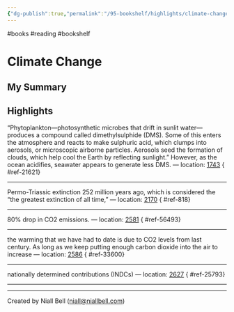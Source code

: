 ```yaml
---
{"dg-publish":true,"permalink":"/95-bookshelf/highlights/climate-change-by-joseph-romm/","hide":true,"noteIcon":"","created":"2024-10-30T13:24:17.910+00:00","updated":"2024-10-30T13:44:58.619+00:00"}
---
```


#books #reading #bookshelf

# Climate Change
## My Summary


## Highlights

“Phytoplankton—photosynthetic microbes that drift in sunlit water—produces a compound called dimethylsulphide (DMS). Some of this enters the atmosphere and reacts to make sulphuric acid, which clumps into aerosols, or microscopic airborne particles. Aerosols seed the formation of clouds, which help cool the Earth by reflecting sunlight.” However, as the ocean acidifies, seawater appears to generate less DMS. — location: [1743]()
{ #ref-21621}


---
Permo-Triassic extinction 252 million years ago, which is considered the “the greatest extinction of all time,” — location: [2170]()
{ #ref-818}


---
80% drop in CO2 emissions. — location: [2581]()
{ #ref-56493}


---
the warming that we have had to date is due to CO2 levels from last century. As long as we keep putting enough carbon dioxide into the air to increase — location: [2586]()
{ #ref-33600}


---
nationally determined contributions (INDCs) — location: [2627]()
{ #ref-25793}


---


---
Created by Niall Bell (niall@niallbell.com)
